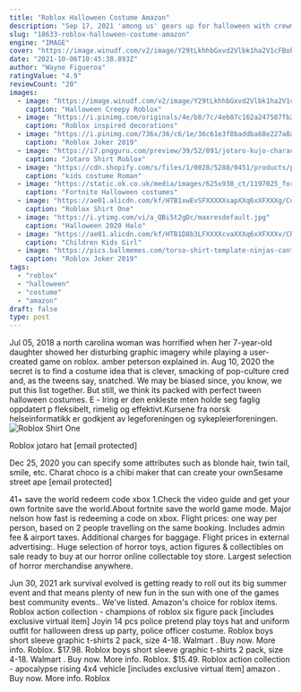 ```yaml
---
title: "Roblox Halloween Costume Amazon"
description: "Sep 17, 2021 'among us' gears up for halloween with crewmate costumes  The costumes were initially sold on amazon for $49.99 usd but quickly sold out due to high demand. Roblox"
slug: "18633-roblox-halloween-costume-amazon"
engine: "IMAGE"
cover: "https://image.winudf.com/v2/image/Y29tLkhhbGxvd2Vlbk1ha2V1cFBob3RvRWRpdG9yU2NhcnlTdGlja2Vyc1VsdHJhX3NjcmVlbl8wXzE1Mzk4MzM4NDBfMDU1/screen-0.jpg?fakeurl=1&type=.jpg"
date: "2021-10-06T10:45:38.893Z"
author: "Wayne Figueroa"
ratingValue: "4.9"
reviewCount: "20"
images:
  - image: "https://image.winudf.com/v2/image/Y29tLkhhbGxvd2Vlbk1ha2V1cFBob3RvRWRpdG9yU2NhcnlTdGlja2Vyc1VsdHJhX3NjcmVlbl8wXzE1Mzk4MzM4NDBfMDU1/screen-0.jpg?fakeurl=1&type=.jpg"
    caption: "Halloween Creepy Roblox"
  - image: "https://i.pinimg.com/originals/4e/b8/7c/4eb87c162a247587fb2dab786b2c425f.jpg"
    caption: "Roblox inspired decorations"
  - image: "https://i.pinimg.com/736x/36/c6/1e/36c61e3f8baddba68e227a8aa81f2947.jpg"
    caption: "Roblox Joker 2019"
  - image: "https://i7.pngguru.com/preview/39/52/891/jotaro-kujo-character-digital-art-jotaro-kujo.jpg"
    caption: "Jotaro Shirt Roblox"
  - image: "https://cdn.shopify.com/s/files/1/0028/5288/0451/products/product-image-707983571_2000x.jpg?v=1571711287"
    caption: "kids costume Roman"
  - image: "https://static.ok.co.uk/media/images/625x938_ct/1197025_fortnite_costumes_58_bba48319218216012cf9ca8fb529ca02.jpg"
    caption: "Fortnite Halloween costumes"
  - image: "https://ae01.alicdn.com/kf/HTB1xwEvSFXXXXXsapXXq6xXFXXXg/Custom-Made-Anime-One-Piece-Sabo-Cosplay-Costume-Adult-Mens-Womens-Coat-Pants-Shirt-Hat-Gloves.jpg_640x640.jpg"
    caption: "Roblox Shirt One"
  - image: "https://i.ytimg.com/vi/a_QBi5t2gDc/maxresdefault.jpg"
    caption: "Halloween 2020 Halo"
  - image: "https://ae01.alicdn.com/kf/HTB1D8b3LFXXXXcvaXXXq6xXFXXXv/Children-Kids-Girl-Boy-Cartoon-Animal-Fox-Costume-Cosplay-Clothes-Suit-Children-s-Day-Halloween-Costumes.jpg"
    caption: "Children Kids Girl"
  - image: "https://pics.ballmemes.com/torso-shirt-template-ninjas-cant-catch-u-if-fire-roblox-53352080.png"
    caption: "Roblox Joker 2019"
tags:
  - "roblox"
  - "halloween"
  - "costume"
  - "amazon"
draft: false
type: post
---
```


Jul 05, 2018 a north carolina woman was horrified when her 7-year-old daughter showed her disturbing graphic imagery while playing a user-created game on roblox. amber peterson explained in. Aug 10, 2020 the secret is to find a costume idea that is clever, smacking of pop-culture cred and, as the tweens say, snatched. We may be biased since, you know, we put this list together. But still, we think its packed with perfect tween halloween costumes. E - lring er den enkleste mten  holde seg faglig oppdatert p  fleksibelt, rimelig og effektivt.Kursene fra norsk helseinformatikk er godkjent av legeforeningen og sykepleierforeningen.
![Roblox Shirt One](https://ae01.alicdn.com/kf/HTB1xwEvSFXXXXXsapXXq6xXFXXXg/Custom-Made-Anime-One-Piece-Sabo-Cosplay-Costume-Adult-Mens-Womens-Coat-Pants-Shirt-Hat-Gloves.jpg_640x640.jpg "Roblox Shirt One")

Roblox jotaro hat [email protected]
<!--inArticleAds-->

<!--galleryOne-->

Dec 25, 2020 you can specify some attributes such as blonde hair, twin tail, smile, etc. Charat choco is a chibi maker that can create your ownSesame street ape [email protected]
<!--inArticleAds-->

<!--galleryTwo-->

41+ save the world redeem code xbox 1.Check the video guide and get your own fortnite save the world.About fortnite save the world game mode. Major nelson how fast is redeeming a code on xbox. Flight prices: one way per person, based on 2 people travelling on the same booking. Includes admin fee & airport taxes. Additional charges for baggage. Flight prices in external advertising:. Huge selection of horror toys, action figures & collectibles on sale ready to buy at our horror online collectable toy store. Largest selection of horror merchandise anywhere.
<!--galleryThree-->

Jun 30, 2021 ark survival evolved is getting ready to roll out its big summer event and that means plenty of new fun in the sun with one of the games best community events.. We've listed. Amazon's choice for roblox items. Roblox action collection - champions of roblox six figure pack [includes exclusive virtual item]  Joyin 14 pcs police pretend play toys hat and uniform outfit for halloween dress up party, police officer costume. Roblox boys short sleeve graphic t-shirts 2 pack, size 4-18. Walmart . Buy now. More info. Roblox. $17.98. Roblox boys short sleeve graphic t-shirts 2 pack, size 4-18. Walmart . Buy now. More info. Roblox. $15.49. Roblox action collection - apocalypse rising 4x4 vehicle [includes exclusive virtual item] amazon . Buy now. More info. Roblox